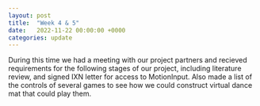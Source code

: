 ```yaml
---
layout: post
title:  "Week 4 & 5"
date:   2022-11-22 00:00:00 +0000
categories: update
---
```

During this time we had a meeting with our project partners and recieved requirements for the following stages of our project, including literature review, and signed IXN letter for access to MotionInput. Also made a list of the controls of several games to see how we could construct virtual dance mat that could play them.